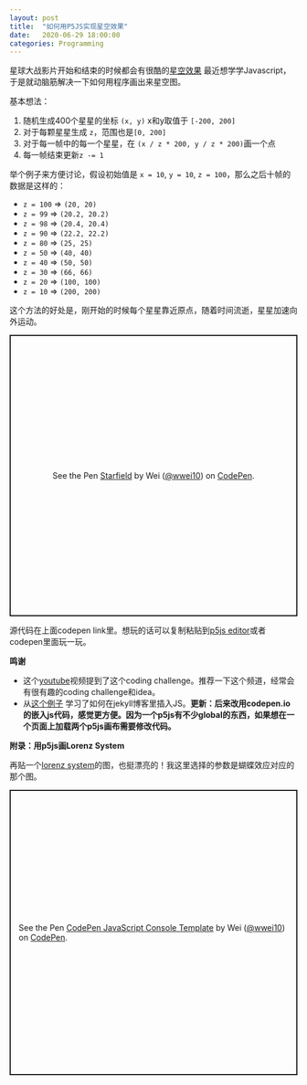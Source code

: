 ```yaml
---
layout: post
title:  "如何用P5JS实现星空效果"
date:   2020-06-29 18:00:00
categories: Programming
---
```


星球大战影片开始和结束的时候都会有很酷的[星空效果](https://starwarsblog.starwars.com/wp-content/uploads/2020/04/star-wars-backgrounds-14.jpg) 最近想学学Javascript，于是就动脑筋解决一下如何用程序画出来星空图。


基本想法：
1. 随机生成400个星星的坐标 `(x, y)` x和y取值于 `[-200, 200]`
2. 对于每颗星星生成 `z`，范围也是`[0, 200]`
3. 对于每一帧中的每一个星星，在 `(x / z * 200, y / z * 200)`画一个点
4. 每一帧结束更新`z -= 1`

举个例子来方便讨论，假设初始值是 `x = 10`, `y = 10`, `z = 100`，那么之后十帧的数据是这样的：
- `z = 100` => `(20, 20)`
- `z = 99` => `(20.2, 20.2)`
- `z = 98` => `(20.4, 20.4)`
- `z = 90` => `(22.2, 22.2)`
- `z = 80` => `(25, 25)`
- `z = 50` => `(40, 40)`
- `z = 40` => `(50, 50)`
- `z = 30` => `(66, 66)`
- `z = 20` => `(100, 100)`
- `z = 10` => `(200, 200)`

这个方法的好处是，刚开始的时候每个星星靠近原点，随着时间流逝，星星加速向外运动。

<p class="codepen" data-height="493" data-theme-id="light" data-default-tab="js,result" data-user="wwei10" data-slug-hash="ZEWOGpm" style="height: 493px; box-sizing: border-box; display: flex; align-items: center; justify-content: center; border: 2px solid; margin: 1em 0; padding: 1em;" data-pen-title="Starfield">
  <span>See the Pen <a href="https://codepen.io/wwei10/pen/ZEWOGpm">
  Starfield</a> by Wei (<a href="https://codepen.io/wwei10">@wwei10</a>)
  on <a href="https://codepen.io">CodePen</a>.</span>
</p>

源代码在上面codepen link里。想玩的话可以复制粘贴到[p5js editor](https://editor.p5js.org)或者codepen里面玩一玩。

**鸣谢**
-  这个[youtube](https://www.youtube.com/watch?v=17WoOqgXsRM)视频提到了这个coding challenge。推荐一下这个频道，经常会有很有趣的coding challenge和idea。
- 从[这个例子](https://raw.githubusercontent.com/KevinWorkman/HappyCoding/gh-pages/examples/p5js/_posts/2018-07-04-fireworks.md) 学习了如何在jekyll博客里插入JS。**更新：后来改用codepen.io的嵌入js代码，感觉更方便。因为一个p5js有不少global的东西，如果想在一个页面上加载两个p5js画布需要修改代码。**


**附录：用p5js画Lorenz System**

再贴一个[lorenz system](https://en.wikipedia.org/wiki/Lorenz_system)的图，也挺漂亮的！我这里选择的参数是蝴蝶效应对应的那个图。

<p class="codepen" data-height="500" data-theme-id="light" data-default-tab="js,result" data-user="wwei10" data-slug-hash="WNwxvxd" style="height: 500px; box-sizing: border-box; display: flex; align-items: center; justify-content: center; border: 2px solid; margin: 1em 0; padding: 1em;" data-pen-title="CodePen JavaScript Console Template">
  <span>See the Pen <a href="https://codepen.io/wwei10/pen/WNwxvxd">
  CodePen JavaScript Console Template</a> by Wei (<a href="https://codepen.io/wwei10">@wwei10</a>)
  on <a href="https://codepen.io">CodePen</a>.</span>
</p>
<script async src="https://static.codepen.io/assets/embed/ei.js"></script>

